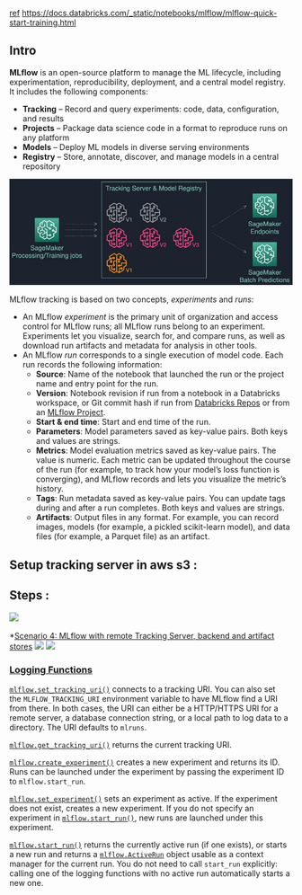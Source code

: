 
[ref](https://aws.amazon.com/blogs/machine-learning/managing-your-machine-learning-lifecycle-with-mlflow-and-amazon-sagemaker/)
https://docs.databricks.com/_static/notebooks/mlflow/mlflow-quick-start-training.html

## Intro 

**MLflow** is an open-source platform to manage the ML lifecycle, including experimentation, reproducibility, deployment, and a central model registry. It includes the following components:

-   **Tracking** – Record and query experiments: code, data, configuration, and results
-   **Projects** – Package data science code in a format to reproduce runs on any platform
-   **Models** – Deploy ML models in diverse serving environments
-   **Registry** – Store, annotate, discover, and manage models in a central repository

![](../../figures/MLflow-2.jpg)

MLflow tracking is based on two concepts, _experiments_ and _runs_:

-   An MLflow _experiment_ is the primary unit of organization and access control for MLflow runs; all MLflow runs belong to an experiment. Experiments let you visualize, search for, and compare runs, as well as download run artifacts and metadata for analysis in other tools.
-   An MLflow _run_ corresponds to a single execution of model code. Each run records the following information:
    -   **Source**: Name of the notebook that launched the run or the project name and entry point for the run.
    -   **Version**: Notebook revision if run from a notebook in a Databricks workspace, or Git commit hash if run from [Databricks Repos](https://learn.microsoft.com/en-us/azure/databricks/repos/) or from an [MLflow Project](https://learn.microsoft.com/en-us/azure/databricks/mlflow/projects#mlflow-projects).
    -   **Start & end time**: Start and end time of the run.
    -   **Parameters**: Model parameters saved as key-value pairs. Both keys and values are strings.
    -   **Metrics**: Model evaluation metrics saved as key-value pairs. The value is numeric. Each metric can be updated throughout the course of the run (for example, to track how your model’s loss function is converging), and MLflow records and lets you visualize the metric’s history.
    -   **Tags**: Run metadata saved as key-value pairs. You can update tags during and after a run completes. Both keys and values are strings.
    -   **Artifacts**: Output files in any format. For example, you can record images, models (for example, a pickled scikit-learn model), and data files (for example, a Parquet file) as an artifact.

## Setup tracking server in aws s3 : 
## Steps : 
![](../../figures/Pasted%20image%2020230128083820.jpg)


*[Scenario 4: MLflow with remote Tracking Server, backend and artifact stores](https://mlflow.org/docs/latest/tracking.html#id35)
![](../../figures/Pasted%20image%2020230205215958.png)
![](../../figures/Pasted%20image%2020230206215925.png)

### [Logging Functions](https://mlflow.org/docs/latest/tracking.html#id63)

[`mlflow.set_tracking_uri()`](https://mlflow.org/docs/latest/python_api/mlflow.html#mlflow.set_tracking_uri "mlflow.set_tracking_uri") connects to a tracking URI. You can also set the `MLFLOW_TRACKING_URI` environment variable to have MLflow find a URI from there. In both cases, the URI can either be a HTTP/HTTPS URI for a remote server, a database connection string, or a local path to log data to a directory. The URI defaults to `mlruns`.

[`mlflow.get_tracking_uri()`](https://mlflow.org/docs/latest/python_api/mlflow.html#mlflow.get_tracking_uri "mlflow.get_tracking_uri") returns the current tracking URI.

[`mlflow.create_experiment()`](https://mlflow.org/docs/latest/python_api/mlflow.html#mlflow.create_experiment "mlflow.create_experiment") creates a new experiment and returns its ID. Runs can be launched under the experiment by passing the experiment ID to `mlflow.start_run`.

[`mlflow.set_experiment()`](https://mlflow.org/docs/latest/python_api/mlflow.html#mlflow.set_experiment "mlflow.set_experiment") sets an experiment as active. If the experiment does not exist, creates a new experiment. If you do not specify an experiment in [`mlflow.start_run()`](https://mlflow.org/docs/latest/python_api/mlflow.html#mlflow.start_run "mlflow.start_run"), new runs are launched under this experiment.

[`mlflow.start_run()`](https://mlflow.org/docs/latest/python_api/mlflow.html#mlflow.start_run "mlflow.start_run") returns the currently active run (if one exists), or starts a new run and returns a [`mlflow.ActiveRun`](https://mlflow.org/docs/latest/python_api/mlflow.html#mlflow.ActiveRun "mlflow.ActiveRun") object usable as a context manager for the current run. You do not need to call `start_run` explicitly: calling one of the logging functions with no active run automatically starts a new one.



